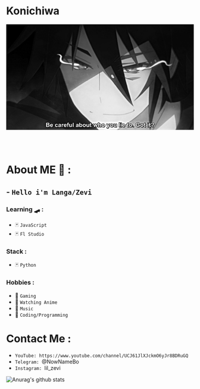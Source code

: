 # Konichiwa
<div align="center">
<img hight="300" width="700" alt="GIF" align="center" src="https://github.com/LilZevi/LilZevi/blob/main/93195.gif">
</div>

</br>
</br>
</br>


# About ME 💬 :
## - `Hello i'm Langa/Zevi`
### Learning 🛹 :
- 🃏 `JavaScript`
- 🃏 `Fl Studio`
### Stack :
- 🃏 `Python`
### Hobbies : 
- 🎲 `Gaming`
- 🎲 `Watching Anime`
- 🎲 `Music`
- 🎲 `Coding/Programming`
# Contact Me :
- `YouTube: https://www.youtube.com/channel/UCJ61JlXJckmO6yJr8BDRuGQ`
- `Telegram: `@NowNameBo
- `Instagram: `lil_zevi

![Anurag's github stats](https://github-readme-stats.vercel.app/api?username=LilZevi&show_icons=true&theme=dark)

